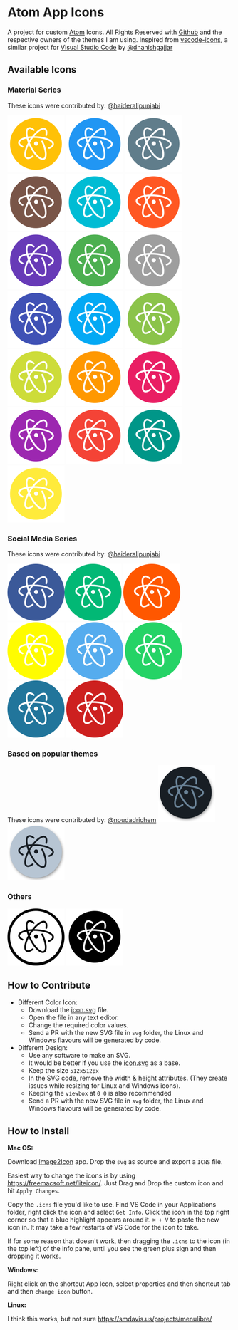 # Atom App Icons
 A project for custom [Atom](https://atom.io) Icons. All Rights Reserved with [Github](https://github.com) and the respective owners of the themes I am using.
 Inspired from [vscode-icons](https://github.com/dhanishgajjar/vscode-icons), a similar project for [Visual Studio Code](https://code.visualstudio.com/) by [@dhanishgajjar](https://github.com/dhanishgajjar/)

 ## Available Icons

### Material Series
 These icons were contributed by: [@haideralipunjabi](https://github.com/haideralipunjabi)

 <img title="material_amber.svg" src="svg/material_amber.svg" width="128px"> <img title="material_blue.svg" src="svg/material_blue.svg" width="128px"> <img title="material_bluegrey.svg" src="svg/material_bluegrey.svg" width="128px"> <img title="material_brown.svg" src="svg/material_brown.svg" width="128px"> <img title="material_cyan.svg" src="svg/material_cyan.svg" width="128px"> <img title="material_deeporange.svg" src="svg/material_deeporange.svg" width="128px"> <img title="material_deeppurple.svg" src="svg/material_deeppurple.svg" width="128px"> <img title="material_green.svg" src="svg/material_green.svg" width="128px"> <img title="material_grey.svg" src="svg/material_grey.svg" width="128px"> <img title="material_indigo.svg" src="svg/material_indigo.svg" width="128px"> <img title="material_lightblue.svg" src="svg/material_lightblue.svg" width="128px"> <img title="material_lightgreen.svg" src="svg/material_lightgreen.svg" width="128px"> <img title="material_lime.svg" src="svg/material_lime.svg" width="128px"> <img title="material_orange.svg" src="svg/material_orange.svg" width="128px"> <img title="material_pink.svg" src="svg/material_pink.svg" width="128px"> <img title="material_purple.svg" src="svg/material_purple.svg" width="128px"> <img title="material_red.svg" src="svg/material_red.svg" width="128px"> <img title="material_teal.svg" src="svg/material_teal.svg" width="128px"> <img title="material_yellow.svg" src="svg/material_yellow.svg" width="128px">
### Social Media Series
 These icons were contributed by: [@haideralipunjabi](https://github.com/haideralipunjabi)

 <img title="social_facebook.svg" src="svg/social_facebook.svg" width="128px"><img title="social_medium.svg" src="svg/social_medium.svg" width="128px"> <img title="social_reddit.svg" src="svg/social_reddit.svg" width="128px"><img title="social_snapchat.svg" src="svg/social_snapchat.svg" width="128px"> <img title="social_twitter.svg" src="svg/social_twitter.svg" width="128px"> <img title="social_whatsapp.svg" src="svg/social_whatsapp.svg" width="128px"> <img title="social_wordpress.svg" src="svg/social_wordpress.svg" width="128px"> <img title="social_youtube.svg" src="svg/social_youtube.svg" width="128px">


### Based on popular themes
These icons were contributed by: [@noudadrichem](https://github.com/noudadrichem)
<img title="city_lights_dark.svg" src="svg/city_lights_dark.svg" width="128px" height="128px"> <img title="city_lights_lights.svg" src="svg/city_lights_light.svg" width="128px" height="128px">
### Others
 <img title="blackonwhite.svg" src="svg/blackonwhite.svg" width="128px"> <img title="whiteonblack.svg" src="svg/whiteonblack.svg" width="128px">

 ## How to Contribute
 * Different Color Icon:
     * Download the [icon.svg](icon.svg) file.
     * Open the file in any text editor.
     * Change the required color values.
     * Send a PR with the new SVG file in `svg` folder, the Linux and Windows flavours will be generated by code.
 * Different Design:
     * Use any software to make an SVG.
     * It would be better if you use the [icon.svg](icon.svg) as a base.
     * Keep the size `512x512px`
     * In the SVG code, remove the width & height attributes. (They create issues while resizing for Linux and Windows icons).
     * Keeping the `viewbox` at `0 0` is also recommended
     * Send a PR with the new SVG file in `svg` folder, the Linux and Windows flavours will be generated by code.

 ## How to Install

 **Mac OS:**

 Download [Image2Icon](http://www.img2icnsapp.com/) app. Drop the  `svg` as source and export a `ICNS` file.

 Easiest way to change the icons is by using https://freemacsoft.net/liteicon/. Just Drag and Drop the custom icon and hit `Apply Changes`.

 Copy the `.icns` file you'd like to use. Find VS Code in your Applications folder, right click the icon and select `Get Info`. Click the icon in the top right corner so that a blue highlight appears around it. `⌘ + V` to paste the new icon in. It may take a few restarts of VS Code for the icon to take.

 If for some reason that doesn't work, then dragging the `.icns` to the icon (in the top left) of the info pane, until you see the green plus sign and then dropping it works.

 **Windows:**

 Right click on the shortcut App Icon, select properties and then shortcut tab and then `change icon` button.

 **Linux:**

 I think this works, but not sure https://smdavis.us/projects/menulibre/
